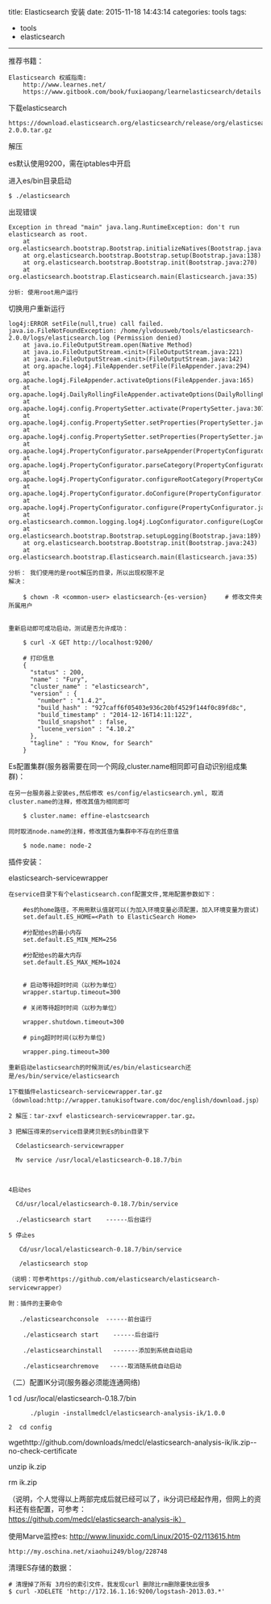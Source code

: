 title: Elasticsearch 安装
date: 2015-11-18 14:43:14
categories: tools
tags:
  - tools
  - elasticsearch
---

推荐书籍：

	Elasticsearch 权威指南: 
		http://www.learnes.net/
		https://www.gitbook.com/book/fuxiaopang/learnelasticsearch/details

	


下载elasticsearch

	https://download.elasticsearch.org/elasticsearch/release/org/elasticsearch/distribution/tar/elasticsearch/2.0.0/elasticsearch-2.0.0.tar.gz

解压

es默认使用9200，需在iptables中开启

进入es/bin目录启动

	$ ./elasticsearch

出现错误

	Exception in thread "main" java.lang.RuntimeException: don't run elasticsearch as root.
        at org.elasticsearch.bootstrap.Bootstrap.initializeNatives(Bootstrap.java:92)
        at org.elasticsearch.bootstrap.Bootstrap.setup(Bootstrap.java:138)
        at org.elasticsearch.bootstrap.Bootstrap.init(Bootstrap.java:270)
        at org.elasticsearch.bootstrap.Elasticsearch.main(Elasticsearch.java:35)

 	分析: 使用root用户运行

切换用户重新运行

	log4j:ERROR setFile(null,true) call failed.
	java.io.FileNotFoundException: /home/ylvdousweb/tools/elasticsearch-2.0.0/logs/elasticsearch.log (Permission denied)
        at java.io.FileOutputStream.open(Native Method)
        at java.io.FileOutputStream.<init>(FileOutputStream.java:221)
        at java.io.FileOutputStream.<init>(FileOutputStream.java:142)
        at org.apache.log4j.FileAppender.setFile(FileAppender.java:294)
        at org.apache.log4j.FileAppender.activateOptions(FileAppender.java:165)
        at org.apache.log4j.DailyRollingFileAppender.activateOptions(DailyRollingFileAppender.java:223)
        at org.apache.log4j.config.PropertySetter.activate(PropertySetter.java:307)
        at org.apache.log4j.config.PropertySetter.setProperties(PropertySetter.java:172)
        at org.apache.log4j.config.PropertySetter.setProperties(PropertySetter.java:104)
        at org.apache.log4j.PropertyConfigurator.parseAppender(PropertyConfigurator.java:842)
        at org.apache.log4j.PropertyConfigurator.parseCategory(PropertyConfigurator.java:768)
        at org.apache.log4j.PropertyConfigurator.configureRootCategory(PropertyConfigurator.java:648)
        at org.apache.log4j.PropertyConfigurator.doConfigure(PropertyConfigurator.java:514)
        at org.apache.log4j.PropertyConfigurator.configure(PropertyConfigurator.java:440)
        at org.elasticsearch.common.logging.log4j.LogConfigurator.configure(LogConfigurator.java:128)
        at org.elasticsearch.bootstrap.Bootstrap.setupLogging(Bootstrap.java:189)
        at org.elasticsearch.bootstrap.Bootstrap.init(Bootstrap.java:243)
        at org.elasticsearch.bootstrap.Elasticsearch.main(Elasticsearch.java:35)

    分析： 我们使用的是root解压的目录，所以出现权限不足
    解决：

    	$ chown -R <common-user> elasticsearch-{es-version} 	# 修改文件夹所属用户


    重新启动即可成功启动，测试是否允许成功：

    	$ curl -X GET http://localhost:9200/

    	# 打印信息
	    {
		  "status" : 200,
		  "name" : "Fury",
		  "cluster_name" : "elasticsearch",
		  "version" : {
		    "number" : "1.4.2",
		    "build_hash" : "927caff6f05403e936c20bf4529f144f0c89fd8c",
		    "build_timestamp" : "2014-12-16T14:11:12Z",
		    "build_snapshot" : false,
		    "lucene_version" : "4.10.2"
		  },
		  "tagline" : "You Know, for Search"
		}



Es配置集群(服务器需要在同一个网段,cluster.name相同即可自动识别组成集群)：

	在另一台服务器上安装es,然后修改 es/config/elasticsearch.yml, 取消cluster.name的注释，修改其值为相同即可

		$ cluster.name: effine-elastcsearch

	同时取消node.name的注释，修改其值为集群中不存在的任意值

		$ node.name: node-2



插件安装：

elasticsearch-servicewrapper

	在service目录下有个elasticsearch.conf配置文件,常用配置参数如下：

		#es的home路径，不用用默认值就可以(为加入环境变量必须配置，加入环境变量为尝试)
		set.default.ES_HOME=<Path to ElasticSearch Home> 

		#分配给es的最小内存 
		set.default.ES_MIN_MEM=256

		#分配给es的最大内存 
		set.default.ES_MAX_MEM=1024


		# 启动等待超时时间（以秒为单位） 
		wrapper.startup.timeout=300

		# 关闭等待超时时间（以秒为单位）

		wrapper.shutdown.timeout=300

		# ping超时时间(以秒为单位)

		wrapper.ping.timeout=300

	重新启动elasticsearch的时候测试/es/bin/elasticsearch还是/es/bin/service/elasticsearch

	1下载插件elasticsearch-servicewrapper.tar.gz（download:http://wrapper.tanukisoftware.com/doc/english/download.jsp）

	2 解压：tar-zxvf elasticsearch-servicewrapper.tar.gz。

	3 把解压得来的service目录拷贝到Es的bin目录下

	  Cdelasticsearch-servicewrapper

	  Mv service /usr/local/elasticsearch-0.18.7/bin

	 

	4启动es

	  Cd/usr/local/elasticsearch-0.18.7/bin/service

	  ./elasticsearch start    ------后台运行

	5 停止es

	   Cd/usr/local/elasticsearch-0.18.7/bin/service

	   /elasticsearch stop

	（说明：可参考https://github.com/elasticsearch/elasticsearch-servicewrapper）

	附：插件的主要命令

	   ./elasticsearchconsole  ------前台运行

	    ./elasticsearch start    ------后台运行

	    ./elasticsearchinstall   -------添加到系统自动启动

	    ./elasticsearchremove   -----取消随系统自动启动






（二）配置IK分词(服务器必须能连通网络)

1   cd  /usr/local/elasticsearch-0.18.7/bin

          ./plugin -installmedcl/elasticsearch-analysis-ik/1.0.0

    2  cd config

wgethttp://github.com/downloads/medcl/elasticsearch-analysis-ik/ik.zip--no-check-certificate

unzip ik.zip

rm ik.zip

（说明，个人觉得以上两部完成后就已经可以了，ik分词已经起作用，但网上的资料还有些配置，可参考：https://github.com/medcl/elasticsearch-analysis-ik）




使用Marve监控es: http://www.linuxidc.com/Linux/2015-02/113615.htm




	http://my.oschina.net/xiaohui249/blog/228748


清理ES存储的数据：

	# 清理掉了所有 3月份的索引文件，我发现curl 删除比rm删除要快出很多
	$ curl -XDELETE 'http://172.16.1.16:9200/logstash-2013.03.*' 
